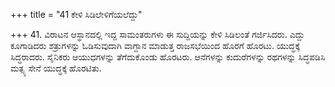+++
title = "41 ಕೇಳಿ ಸಿಡಿಲೇಳಿಗೆಯಲೆದ್ದು"

+++
41. ವಿರಾಟನ ಆಸ್ಥಾನದಲ್ಲಿ ಇದ್ದ ಸಾಮಂತರುಗಳು ಈ ಸುದ್ದಿಯನ್ನು ಕೇಳಿ ಸಿಡಿಲಂತೆ ಗರ್ಜಿಸಿದರು. ಎದ್ದು ಕೂಗಾಡಿದರು ಶತ್ರುಗಳನ್ನು ಓಡಿಸುವುದಾಗಿ ವಾಗ್ದಾನ ಮಾಡುತ್ತ ರಾಜಸಭೆಯಿಂದ ಹೊರಗೆ ಹೊರಟು. ಯುದ್ಧಕ್ಕೆ ಸಿದ್ಧರಾದರು. ಸೈನಿಕರು ಆಯುಧಗಳನ್ನು ತೆಗೆದುಕೊಂಡು ಹೊರಟರು. ಆನೆಗಳನ್ನು ಕುದುರೆಗಳನ್ನು ರಥಗಳನ್ನು ಸಿದ್ಧಪಡಿಸಿ ಮತ್ಸ್ಯ ಸೇನೆ ಯುದ್ಧಕ್ಕೆ ಹೊರಟಿತು.